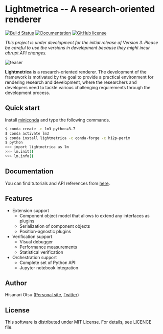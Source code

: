 Lightmetrica -- A research-oriented renderer
====================

[![Build Status](https://travis-ci.com/lightmetrica/lightmetrica-v3.svg?branch=master)](https://travis-ci.com/lightmetrica/lightmetrica-v3)
[![Documentation](https://img.shields.io/badge/docs-Sphinx-blue.svg)](https://hi2p-perim.github.io/lightmetrica-v3-doc/)
[![GitHub license](https://img.shields.io/badge/license-MIT-blue.svg)](https://github.com/lightmetrica/lightmetrica-v3/blob/master/LICENSE)
<!-- [![GitHub Releases](https://img.shields.io/github/release/hi2p-perim/lightmetrica-v3.svg)](https://github.com/hi2p-perim/lightmetrica-v3/releases) -->

*This project is under development for the initial release of Version 3. Please be careful to use the versions in development because they might incur abrupt API changes.*

![teaser](doc/_static/example/pt_fireplace_room.jpg)

**Lightmetrica** is a research-oriented renderer. The development of the framework is motivated by the goal to provide a practical environment for rendering research and development, where the researchers and developers need to tackle various challenging requirements through the development process.

## Quick start

Install [miniconda](https://docs.conda.io/en/latest/miniconda.html) and type the following commands.

```bash
$ conda create -n lm3 python=3.7
$ conda activate lm3
$ conda install lightmetrica -c conda-forge -c hi2p-perim
$ python
>>> import lightmetrica as lm
>>> lm.init()
>>> lm.info()
```

## Documentation

You can find tutorials and API references from [here](https://hi2p-perim.github.io/lightmetrica-v3-doc/).

## Features

- Extension support
  - Component object model that allows to extend any interfaces as plugins
  - Serialization of component objects
  - Position-agnostic plugins
- Verification support
  - Visual debugger
  - Performance measurements
  - Statistical verification
- Orchestration support
  - Complete set of Python API
  - Jupyter notebook integration

## Author

Hisanari Otsu ([Personal site](http://lightmetrica.org/h-otsu/), [Twitter](https://twitter.com/hisanari_otsu))

## License

This software is distributed under MIT License. For details, see LICENCE file.
